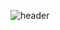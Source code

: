 ![header](https://capsule-render.vercel.app/api?type=waving&color=0:0066CC,30:0059B3,60:004080,100:003366&height=180&text=Daniel%20Lee&fontColor=FFFFFF&fontSize=70)
